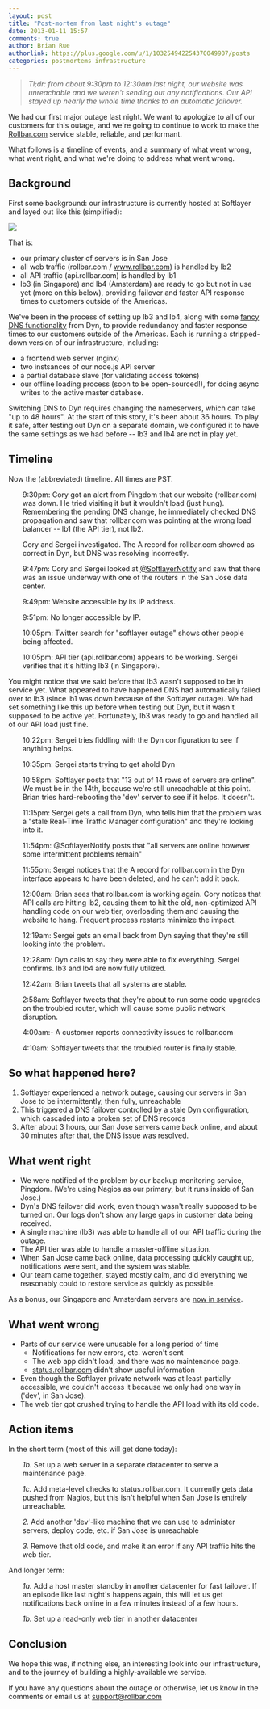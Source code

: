 ```yaml
---
layout: post
title: "Post-mortem from last night's outage"
date: 2013-01-11 15:57
comments: true
author: Brian Rue
authorlink: https://plus.google.com/u/1/103254942254370049907/posts
categories: postmortems infrastructure
---
```


> *Tl;dr: from about 9:30pm to 12:30am last night, our website was unreachable and we weren't sending out any notifications. Our API stayed up nearly the whole time thanks to an automatic failover.*

We had our first major outage last night. We want to apologize to all of our customers for this outage, and we're going to continue to work to make the [Rollbar.com](http://rollbar.com) service stable, reliable, and performant.

What follows is a timeline of events, and a summary of what went wrong, what went right, and what we're doing to address what went wrong.

## Background

First some background: our infrastructure is currently hosted at Softlayer and layed out like this (simplified):

<img src="https://d2tf6sbdgil6xr.cloudfront.net/static/img/blog/infrastructurediagram.png">

That is:

- our primary cluster of servers is in San Jose
- all web traffic (rollbar.com / www.rollbar.com) is handled by lb2
- all API traffic (api.rollbar.com) is handled by lb1
- lb3 (in Singapore) and lb4 (Amsterdam) are ready to go but not in use yet (more on this below), providing failover and faster API response times to customers outside of the Americas.

We've been in the process of setting up lb3 and lb4, along with some [fancy DNS functionality](http://dyn.com/dns/dynect-managed-dns/) from Dyn, to provide redundancy and faster response times to our customers outside of the Americas. Each is running a stripped-down version of our infrastructure, including:

- a frontend web server (nginx)
- two instsances of our node.js API server
- a partial database slave (for validating access tokens)
- our offline loading process (soon to be open-sourced!), for doing async writes to the active master database.

Switching DNS to Dyn requires changing the nameservers, which can take "up to 48 hours". At the start of this story, it's been about 36 hours. To play it safe, after testing out Dyn on a separate domain, we configured it to have the same settings as we had before -- lb3 and lb4 are not in play yet.

## Timeline

Now the (abbreviated) timeline. All times are PST.

<div style="padding-left:2em;">
<p>9:30pm: Cory got an alert from Pingdom that our website (rollbar.com) was down. He tried visiting it but it wouldn't load (just hung). Remembering the pending DNS change, he immediately checked DNS propagation and saw that rollbar.com was pointing at the wrong load balancer -- lb1 (the API tier), not lb2.

<p>Cory and Sergei investigated. The A record for rollbar.com showed as correct in Dyn, but DNS was resolving incorrectly.

<p>9:47pm: Cory and Sergei looked at <a href="http://twitter.com/SoftlayerNotify" target="_blank">@SoftlayerNotify</a> and saw that there was an issue underway with one of the routers in the San Jose data center.

<p>9:49pm: Website accessible by its IP address.

<p>9:51pm: No longer accessible by IP.

<p>10:05pm: Twitter search for "softlayer outage" shows other people being affected.

<p>10:05pm: API tier (api.rollbar.com) appears to be working. Sergei verifies that it's hitting lb3 (in Singapore).
</div>

You might notice that we said before that lb3 wasn't supposed to be in service yet. What appeared to have happened DNS had automatically failed over to lb3 (since lb1 was down because of the Softlayer outage). We had set something like this up before when testing out Dyn, but it wasn't supposed to be active yet. Fortunately, lb3 was ready to go and handled all of our API load just fine.

<div style="padding-left:2em;">
<p>10:22pm: Sergei tries fiddling with the Dyn configuration to see if anything helps.

<p>10:35pm: Sergei starts trying to get ahold Dyn

<p>10:58pm: Softlayer posts that "13 out of 14 rows of servers are online". We must be in the 14th, because we're still unreachable at this point. Brian tries hard-rebooting the 'dev' server to see if it helps. It doesn't.

<p>11:15pm: Sergei gets a call from Dyn, who tells him that the problem was a "stale Real-Time Traffic Manager configuration" and they're looking into it.

<p>11:54pm: @SoftlayerNotify posts that "all servers are online however some intermittent problems remain"

<p>11:55pm: Sergei notices that the A record for rollbar.com in the Dyn interface appears to have been deleted, and he can't add it back.

<p>12:00am: Brian sees that rollbar.com is working again. Cory notices that API calls are hitting lb2, causing them to hit the old, non-optimized API handling code on our web tier, overloading them and causing the website to hang. Frequent process restarts minimize the impact.

<p>12:19am: Sergei gets an email back from Dyn saying that they're still looking into the problem.

<p>12:28am: Dyn calls to say they were able to fix everything. Sergei confirms. lb3 and lb4 are now fully utilized.

<p>12:42am: Brian tweets that all systems are stable.

<p>2:58am: Softlayer tweets that they're about to run some code upgrades on the troubled router, which will cause some public network disruption.

<p>4:00am:- A customer reports connectivity issues to rollbar.com

<p>4:10am: Softlayer tweets that the troubled router is finally stable.
</div>

## So what happened here?

1. Softlayer experienced a network outage, causing our servers in San Jose to be intermittently, then fully, unreachable
2. This triggered a DNS failover controlled by a stale Dyn configuration, which cascaded into a broken set of DNS records
3. After about 3 hours, our San Jose servers came back online, and about 30 minutes after that, the DNS issue was resolved.


## What went right

- We were notified of the problem by our backup monitoring service, Pingdom. (We're using Nagios as our primary, but it runs inside of San Jose.)
- Dyn's DNS failover did work, even though wasn't really supposed to be turned on. Our logs don't show any large gaps in customer data being received.
- A single machine (lb3) was able to handle all of our API traffic during the outage.
- The API tier was able to handle a master-offline situation.
- When San Jose came back online, data processing quickly caught up, notifications were sent, and the system was stable.
- Our team came together, stayed mostly calm, and did everything we reasonably could to restore service as quickly as possible.

As a bonus, our Singapore and Amsterdam servers are [now in service](http://www.whatsmydns.net/#A/api.rollbar.com).

## What went wrong

- Parts of our service were unusable for a long period of time
  - Notifications for new errors, etc. weren't sent
  - The web app didn't load, and there was no maintenance page.
  - [status.rollbar.com](http://status.rollbar.com) didn't show useful information
- Even though the Softlayer private network was at least partially accessible, we couldn't access it because we only had one way in ('dev', in San Jose).
- The web tier got crushed trying to handle the API load with its old code.

## Action items

In the short term (most of this will get done today):

<div style="padding-left:2em;">
<p><i>1b.</i> Set up a web server in a separate datacenter to serve a maintenance page.

<p><i>1c.</i> Add meta-level checks to status.rollbar.com. It currently gets data pushed from Nagios, but this isn't helpful when San Jose is entirely unreachable.

<p><i>2.</i> Add another 'dev'-like machine that we can use to administer servers, deploy code, etc. if San Jose is unreachable

<p><i>3.</i> Remove that old code, and make it an error if any API traffic hits the web tier.
</div>

And longer term:

<div style="padding-left:2em;">
<p><i>1a.</i> Add a host master standby in another datacenter for fast failover. If an episode like last night's happens again, this will let us get notifications back online in a few minutes instead of a few hours.

<p><i>1b.</i> Set up a read-only web tier in another datacenter
</div>

## Conclusion

We hope this was, if nothing else, an interesting look into our infrastructure, and to the journey of building a highly-available we service. 

If you have any questions about the outage or otherwise, let us know in the comments or email us at support@rollbar.com

